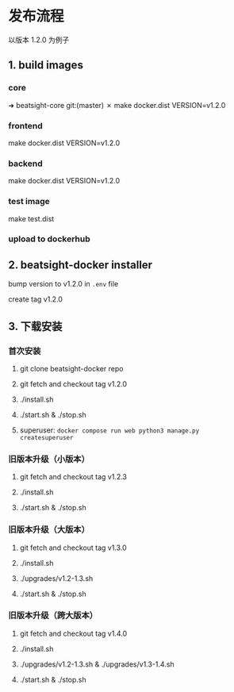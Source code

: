 # 发布流程

以版本 1.2.0 为例子

## 1. build images

### core

➜  beatsight-core git:(master) ✗ make docker.dist VERSION=v1.2.0

### frontend

make docker.dist VERSION=v1.2.0

### backend

make docker.dist VERSION=v1.2.0

### test image

make test.dist

### upload to dockerhub

## 2. beatsight-docker installer

bump version to v1.2.0 in `.env` file

create tag v1.2.0


## 3. 下载安装

### 首次安装

1. git clone beatsight-docker repo

2. git fetch and checkout tag v1.2.0

3. ./install.sh

4. ./start.sh & ./stop.sh

5. superuser: `docker compose run web python3 manage.py  createsuperuser`

### 旧版本升级（小版本）

1. git fetch and checkout tag v1.2.3

2. ./install.sh

3. ./start.sh & ./stop.sh


### 旧版本升级（大版本）

1. git fetch and checkout tag v1.3.0

2. ./install.sh

3. ./upgrades/v1.2-1.3.sh

4. ./start.sh & ./stop.sh


### 旧版本升级（跨大版本）

1. git fetch and checkout tag v1.4.0

2. ./install.sh

3. ./upgrades/v1.2-1.3.sh & ./upgrades/v1.3-1.4.sh

4. ./start.sh & ./stop.sh


